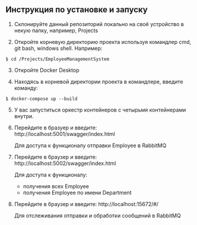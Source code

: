 ## **Инструкция по установке и запуску**

1. Склонируйте данный репозиторий локально на своё устройство в некую папку, например, Projects

2. Откройте корневую директорию проекта используя командлер cmd, git bash, windows shell. Например: 
```
$ cd /Projects/EmployeeManagementSystem
```
3. Откройте Docker Desktop

4. Находясь в корневой директории проекта в командлере, введите команду:
```
$ docker-compose up --build
```
5. У вас запуститься оркестр контейнеров с четырьмя контейнерами внутри.

6. Перейдите в бразуер и введите: http://localhost:5001/swagger/index.html

     Для доступа к функционалу отправки Employee в RabbitMQ

7. Перейдите в браузер и введите: http://localhost:5002/swagger/index.html

     Для доступа к функционалу:
     - получения всех Employee
     - получения Employee по имени Department

8. Перейдите в браузер и введите: http://localhost:15672/#/

   Для отслеживания отправки и обработки сообщений в RabbitMQ
